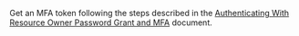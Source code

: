 Get an MFA token following the steps described in the [Authenticating With Resource Owner Password Grant and MFA](/mfa/guides/mfa-api/authenticating#1-authenticate-the-user) document.
